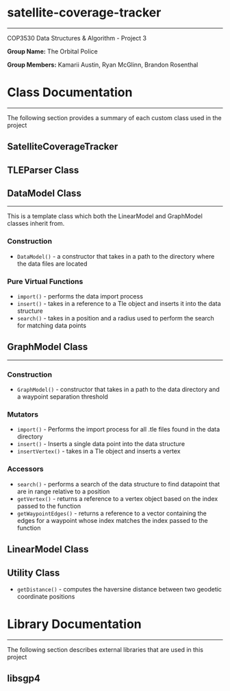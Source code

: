 # satellite-coverage-tracker
***
COP3530 Data Structures &amp; Algorithm - Project 3

**Group Name:** The Orbital Police

**Group Members:** Kamarii Austin, Ryan McGlinn, Brandon Rosenthal

# Class Documentation
***
The following section provides a summary of each custom class used in the project

## SatelliteCoverageTracker

## TLEParser Class

## DataModel Class
***
This is a template class which both the LinearModel and GraphModel classes inherit from.

### Construction
- `DataModel()` - a constructor that takes in a path to the directory where the data files are located

### Pure Virtual Functions
- `import()` - performs the data import process
- `insert()` - takes in a reference to a Tle object and inserts it into the data structure
- `search()` - takes in a position and a radius used to perform the search for matching data points

## GraphModel Class
***
### Construction
- `GraphModel()` - constructor that takes in a path to the data directory and a waypoint separation threshold

### Mutators
- `import()` - Performs the import process for all .tle files found in the data directory
- `insert()` - Inserts a single data point into the data structure
- `insertVertex()` - takes in a Tle object and inserts a vertex

### Accessors
- `search()` - performs a search of the data structure to find datapoint that are in range relative to a position
- `getVertex()` - returns a reference to a vertex object based on the index passed to the function
- `getWaypointEdges()` - returns a reference to a vector containing the edges for a waypoint whose index matches the index passed to the function

## LinearModel Class

## Utility Class
- `getDistance()` - computes the haversine distance between two geodetic coordinate positions

# Library Documentation
***
The following section describes external libraries that are used in this project

## libsgp4

###
